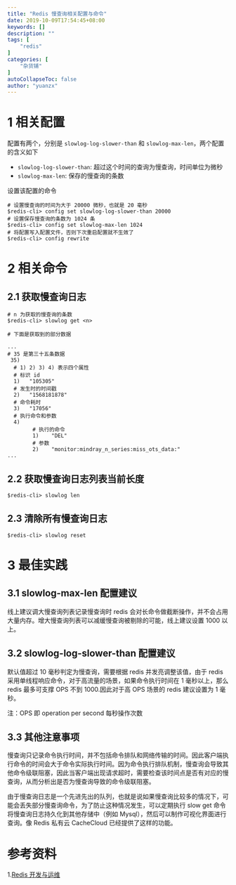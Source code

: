 ```yaml
---
title: "Redis 慢查询相关配置与命令"
date: 2019-10-09T17:54:45+08:00
keywords: []
description: ""
tags: [
    "redis"
]
categories: [
    "杂货铺"
]
autoCollapseToc: false
author: "yuanzx"
---
```


# 1 相关配置

配置有两个，分别是 `slowlog-log-slower-than` 和 `slowlog-max-len`，两个配置的含义如下

- `slowlog-log-slower-than`: 超过这个时间的查询为慢查询，时间单位为微秒
- `slowlog-max-len`: 保存的慢查询的条数

设置该配置的命令
```shell
# 设置慢查询的时间为大于 20000 微秒，也就是 20 毫秒
$redis-cli> config set slowlog-log-slower-than 20000
# 设置保存慢查询的条数为 1024 条
$redis-cli> config set slowlog-max-len 1024
# 将配置写入配置文件，否则下次重启配置就不生效了
$redis-cli> config rewrite
```

# 2 相关命令

## 2.1 获取慢查询日志

```shell
# n 为获取的慢查询的条数
$redis-cli> slowlog get <n>

# 下面是获取到的部分数据

...
# 35 是第三十五条数据
 35)    
  # 1) 2) 3) 4) 表示四个属性
  # 标识 id
  1)   "105305" 
  # 发生时的时间戳 
  2)   "1568181878"
  # 命令耗时
  3)   "17056"
  # 执行命令和参数
  4)      
        # 执行的命令
        1)    "DEL"
        # 参数
        2)    "monitor:mindray_n_series:miss_ots_data:"
...
```

## 2.2 获取慢查询日志列表当前长度

```shell
$redis-cli> slowlog len
```

## 2.3 清除所有慢查询日志

```shell
$redis-cli> slowlog reset
```

# 3 最佳实践

## 3.1 slowlog-max-len 配置建议

线上建议调大慢查询列表记录慢查询时 redis 会对长命令做截断操作，并不会占用大量内存。增大慢查询列表可以减缓慢查询被剔除的可能，线上建议设置 1000 以上。

## 3.2 slowlog-log-slower-than 配置建议

默认值超过 10 毫秒判定为慢查询，需要根据 redis 并发亮调整该值，由于 redis 采用单线程响应命令，对于高流量的场景，如果命令执行时间在 1 毫秒以上，那么 redis 最多可支撑 OPS 不到 1000.因此对于高 OPS 场景的 redis 建议设置为 1 毫秒。

注：OPS 即 operation per second 每秒操作次数

## 3.3 其他注意事项

慢查询只记录命令执行时间，并不包括命令排队和网络传输的时间。因此客户端执行命令的时间会大于命令实际执行时间。因为命令执行排队机制，慢查询会导致其他命令级联阻塞，因此当客户端出现请求超时，需要检查该时间点是否有对应的慢查询，从而分析出是否为慢查询导致的命令级联阻塞。

由于慢查询日志是一个先进先出的队列，也就是说如果慢查询比较多的情况下，可能会丢失部分慢查询命令，为了防止这种情况发生，可以定期执行 slow get 命令将慢查询日志持久化到其他存储中（例如 Mysql），然后可以制作可视化界面进行查询。像 Redis 私有云 CacheCloud 已经提供了这样的功能。

# 参考资料

1.[Redis 开发与运维](https://gitee.com/zhixiangyuan/bookStorage/raw/master/%E7%BC%96%E7%A8%8B/Redis%20%E5%BC%80%E5%8F%91%E4%B8%8E%E8%BF%90%E7%BB%B4.pdf)